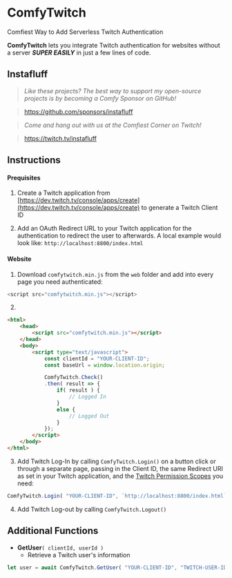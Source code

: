 # ComfyTwitch
Comfiest Way to Add Serverless Twitch Authentication

**ComfyTwitch** lets you integrate Twitch authentication for websites without a server ***SUPER EASILY*** in just a few lines of code.

## Instafluff ##
> *Like these projects? The best way to support my open-source projects is by becoming a Comfy Sponsor on GitHub!*

> https://github.com/sponsors/instafluff

> *Come and hang out with us at the Comfiest Corner on Twitch!*

> https://twitch.tv/instafluff

## Instructions ##

#### Prequisites
1. Create a Twitch application from [https://dev.twitch.tv/console/apps/create](https://dev.twitch.tv/console/apps/create) to generate a Twitch Client ID

2. Add an OAuth Redirect URL to your Twitch application for the authentication to redirect the user to afterwards. A local example would look like: `http://localhost:8800/index.html`

#### Website

1. Download  `comfytwitch.min.js` from the `web` folder and add into every page you need authenticated:
```javascript
<script src="comfytwitch.min.js"></script>
```

2.
```html
<html>
    <head>
        <script src="comfytwitch.min.js"></script>
    </head>
    <body>
        <script type="text/javascript">
            const clientId = "YOUR-CLIENT-ID";
            const baseUrl = window.location.origin;

            ComfyTwitch.Check()
            .then( result => {
                if( result ) {
                    // Logged In
                }
                else {
                    // Logged Out
                }
            });
        </script>
    </body>
</html>
```

3. Add Twitch Log-In by calling `ComfyTwitch.Login()` on a button click or through a separate page, passing in the Client ID, the same Redirect URI as set in your Twitch application, and the [Twitch Permission Scopes](https://dev.twitch.tv/docs/authentication/#scopes) you need:
```javascript
ComfyTwitch.Login( "YOUR-CLIENT-ID", `http://localhost:8800/index.html`, [ "user:read:email" ] );
```

4. Add Twitch Log-out by calling `ComfyTwitch.Logout()`

## Additional Functions ##

 - **GetUser**`( clientId, userId )`
    - Retrieve a Twitch user's information
```javascript
let user = await ComfyTwitch.GetUser( "YOUR-CLIENT-ID", "TWITCH-USER-ID" );
```
